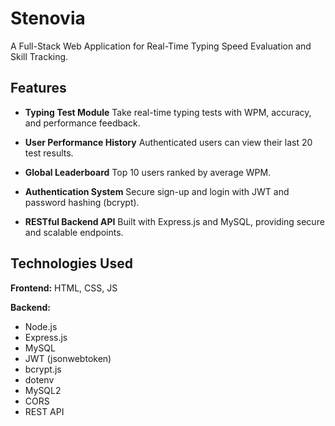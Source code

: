 # **Stenovia**

A Full-Stack Web Application for Real-Time Typing Speed Evaluation and Skill Tracking.


##  Features

*  **Typing Test Module**
  Take real-time typing tests with WPM, accuracy, and performance feedback.

*  **User Performance History**
  Authenticated users can view their last 20 test results.

*  **Global Leaderboard**
  Top 10 users ranked by average WPM.

*  **Authentication System**
  Secure sign-up and login with JWT and password hashing (bcrypt).

*  **RESTful Backend API**
  Built with Express.js and MySQL, providing secure and scalable endpoints.


##  Technologies Used

**Frontend:**
 HTML, CSS, JS 

**Backend:**

* Node.js
* Express.js
* MySQL
* JWT (jsonwebtoken)
* bcrypt.js
* dotenv
* MySQL2
* CORS
* REST API
